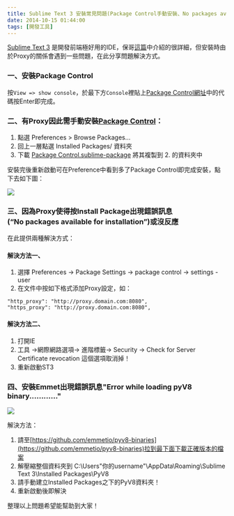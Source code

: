 ```yaml
---
title: Sublime Text 3 安裝常見問題(Package Control手動安裝、No packages available for installation、安裝Emmet出現錯誤)
date: 2014-10-15 01:44:00
tags: [開發工具]
---
```


[Sublime Text 3](http://www.sublimetext.com/3) 是開發前端極好用的IDE，保哥[這篇](http://blog.miniasp.com/post/2014/01/07/Useful-tool-Sublime-Text-3-Quick-Start.aspx)中介紹的很詳細，但安裝時由於Proxy的關係會遇到一些問題，在此分享問題解決方式。
<!-- more -->

### 一、安裝Package Control
按`View => show console`，於最下方`Console`裡貼上[Package Control網址](https://packagecontrol.io/installation)中的代碼按Enter即完成。

### 二、有Proxy因此需手動安裝[Package Control](https://sublime.wbond.net/installation)：

1.  點選 Preferences > Browse Packages… 
2.  回上一層點選 Installed Packages/ 資料夾
3.  下載 [Package Control.sublime-package](https://sublime.wbond.net/Package%20Control.sublime-package) 將其複製到 2\. 的資料夾中

安裝完後重新啟動可在Preference中看到多了Package Control即完成安裝，點下去如下圖：  

[![](http://3.bp.blogspot.com/-pv34B1MiHu8/VD1aQ2iM2pI/AAAAAAAAJSw/-1a94uNCJ9c/s1600/2014-10-15%2B01_15_03-Greenshot.jpg)](http://3.bp.blogspot.com/-pv34B1MiHu8/VD1aQ2iM2pI/AAAAAAAAJSw/-1a94uNCJ9c/s1600/2014-10-15%2B01_15_03-Greenshot.jpg)

### 三、因為Proxy使得按Install Package出現錯誤訊息(“No packages available for installation”)或沒反應

在此提供兩種解決方式：

#### 解決方法一、

1.  選擇 Preferences -> Package Settings -> package control -> settings - user 
2.  在文件中按如下格式添加Proxy設定，如：
```
"http_proxy": "http://proxy.domain.com:8080",  
"https_proxy": "http://proxy.domain.com:8080",
```
#### 解決方法二、
1.  打開IE 
2.  工具 →網際網路選項→ 進階標籤→ Security → Check for Server Certificate revocation 這個選項取消掉！
3.  重新啟動ST3

### 四、安裝Emmet出現錯誤訊息"Error while loading pyV8 binary............"
[![](http://2.bp.blogspot.com/-lKgBQt4eK7s/VD1fALHbLiI/AAAAAAAAJS8/GHRWQ8GQffs/s1600/7MmZZ.png)](http://2.bp.blogspot.com/-lKgBQt4eK7s/VD1fALHbLiI/AAAAAAAAJS8/GHRWQ8GQffs/s1600/7MmZZ.png)

解決方法：
1.  請至[https://github.com/emmetio/pyv8-binaries](https://github.com/emmetio/pyv8-binaries)拉到最下面下載正確版本的檔案
2.  解壓縮整個資料夾到 C:\Users\"你的username"\AppData\Roaming\Sublime Text 3\Installed Packages\PyV8
3.  請手動建立Installed Packages之下的PyV8資料夾！
4.  重新啟動後即解決

整理以上問題希望能幫助到大家！

